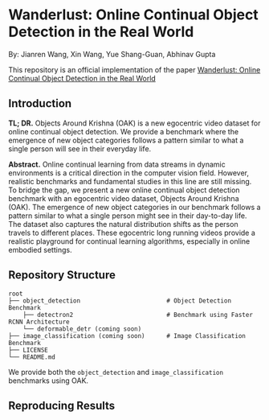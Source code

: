 # Wanderlust: Online Continual Object Detection in the Real World

By: Jianren Wang, Xin Wang, Yue Shang-Guan, Abhinav Gupta

This repository is an official implementation of the paper [Wanderlust: Online Continual Object Detection in the Real World](https://arxiv.org/abs/2108.11005)

## Introduction

**TL; DR.** Objects Around Krishna (OAK) is a new egocentric video dataset for online continual object detection. We provide a benchmark where the emergence of new object categories follows a pattern similar to what a single person will see in their everyday life.

**Abstract.** Online continual learning from data streams in dynamic environments is a critical direction in the computer vision field. However, realistic benchmarks and fundamental studies in this line are still missing. To bridge the gap, we present a new online continual object detection benchmark with an egocentric video dataset, Objects Around Krishna (OAK). The emergence of new object categories in our benchmark follows a pattern similar to what a single person might see in their day-to-day life. The dataset also captures the natural distribution shifts as the person travels to different places. These egocentric long running videos provide a realistic playground for continual learning algorithms, especially in online embodied settings. 

## Repository Structure
    root
    ├── object_detection                        # Object Detection Benchmark
        ├── detectron2                          # Benchmark using Faster RCNN Architecture
        └── deformable_detr (coming soon)
    ├── image_classification (coming soon)      # Image Classification Benchmark
    ├── LICENSE
    └── README.md

We provide both the `object_detection` and `image_classification` benchmarks using OAK.

## Reproducing Results
